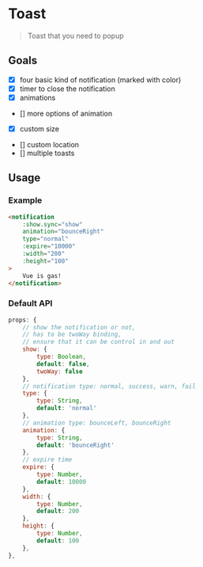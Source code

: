 # Toast

> Toast that you need to popup

## Goals

 * [x] four basic kind of notification (marked with color)
 * [x] timer to close the notification
 * [x] animations
 * [] more options of animation
 * [x] custom size
 * [] custom location
 * [] multiple toasts

## Usage

### Example

```html
<notification
    :show.sync="show"
    animation="bounceRight"
    type="normal"
    :expire="10000"
    :width="200"
    :height="100"
>
    Vue is gas!
</notification>
```
### Default API

```js
props: {
    // show the notification or not,
    // has to be twoWay binding,
    // ensure that it can be control in and out
    show: {
        type: Boolean,
        default: false,
        twoWay: false
    },
    // notification type: normal, success, warn, fail
    type: {
        type: String,
        default: 'normal'
    },
    // animation type: bounceLeft, bounceRight
    animation: {
        type: String,
        default: 'bounceRight'
    },
    // expire time
    expire: {
        type: Number,
        default: 10000
    },
    width: {
        type: Number,
        default: 200
    },
    height: {
        type: Number,
        default: 100
    },
},
```
